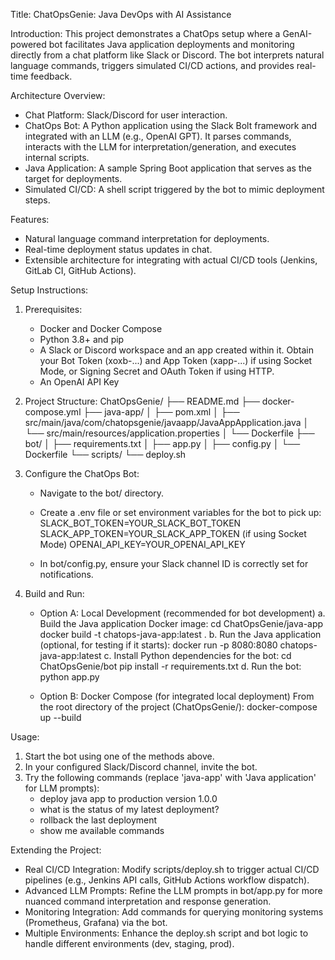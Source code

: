 Title: ChatOpsGenie: Java DevOps with AI Assistance

Introduction:
  This project demonstrates a ChatOps setup where a GenAI-powered bot facilitates Java application deployments and monitoring directly from a chat platform like Slack or Discord. The bot interprets natural language commands, triggers simulated CI/CD actions, and provides real-time feedback.

Architecture Overview:
  * Chat Platform: Slack/Discord for user interaction.
  * ChatOps Bot: A Python application using the Slack Bolt framework and integrated with an LLM (e.g., OpenAI GPT). It parses commands, interacts with the LLM for interpretation/generation, and executes internal scripts.
  * Java Application: A sample Spring Boot application that serves as the target for deployments.
  * Simulated CI/CD: A shell script triggered by the bot to mimic deployment steps.

Features:
  * Natural language command interpretation for deployments.
  * Real-time deployment status updates in chat.
  * Extensible architecture for integrating with actual CI/CD tools (Jenkins, GitLab CI, GitHub Actions).

Setup Instructions:

  1. Prerequisites:
     * Docker and Docker Compose
     * Python 3.8+ and pip
     * A Slack or Discord workspace and an app created within it. Obtain your Bot Token (xoxb-...) and App Token (xapp-...) if using Socket Mode, or Signing Secret and OAuth Token if using HTTP.
     * An OpenAI API Key

  2. Project Structure:
     ChatOpsGenie/
     ├── README.md
     ├── docker-compose.yml
     ├── java-app/
     │   ├── pom.xml
     │   ├── src/main/java/com/chatopsgenie/javaapp/JavaAppApplication.java
     │   └── src/main/resources/application.properties
     │   └── Dockerfile
     ├── bot/
     │   ├── requirements.txt
     │   ├── app.py
     │   ├── config.py
     │   └── Dockerfile
     └── scripts/
         └── deploy.sh

  3. Configure the ChatOps Bot:
     * Navigate to the bot/ directory.
     * Create a .env file or set environment variables for the bot to pick up:
       SLACK_BOT_TOKEN=YOUR_SLACK_BOT_TOKEN
       SLACK_APP_TOKEN=YOUR_SLACK_APP_TOKEN (if using Socket Mode)
       OPENAI_API_KEY=YOUR_OPENAI_API_KEY

     * In bot/config.py, ensure your Slack channel ID is correctly set for notifications.

  4. Build and Run:
     * Option A: Local Development (recommended for bot development)
       a. Build the Java application Docker image:
          cd ChatOpsGenie/java-app
          docker build -t chatops-java-app:latest .
       b. Run the Java application (optional, for testing if it starts):
          docker run -p 8080:8080 chatops-java-app:latest
       c. Install Python dependencies for the bot:
          cd ChatOpsGenie/bot
          pip install -r requirements.txt
       d. Run the bot:
          python app.py

     * Option B: Docker Compose (for integrated local deployment)
       From the root directory of the project (ChatOpsGenie/):
       docker-compose up --build

Usage:

  1. Start the bot using one of the methods above.
  2. In your configured Slack/Discord channel, invite the bot.
  3. Try the following commands (replace 'java-app' with 'Java application' for LLM prompts):
     * deploy java app to production version 1.0.0
     * what is the status of my latest deployment?
     * rollback the last deployment
     * show me available commands

Extending the Project:

  * Real CI/CD Integration: Modify scripts/deploy.sh to trigger actual CI/CD pipelines (e.g., Jenkins API calls, GitHub Actions workflow dispatch).
  * Advanced LLM Prompts: Refine the LLM prompts in bot/app.py for more nuanced command interpretation and response generation.
  * Monitoring Integration: Add commands for querying monitoring systems (Prometheus, Grafana) via the bot.
  * Multiple Environments: Enhance the deploy.sh script and bot logic to handle different environments (dev, staging, prod).